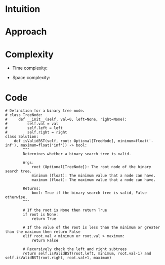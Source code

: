 # Intuition

<!-- Describe your first thoughts on how to solve this problem. -->

# Approach

<!-- Describe your approach to solving the problem. -->

# Complexity

- Time complexity:
<!-- Add your time complexity here, e.g. $$O(n)$$ -->

- Space complexity:
<!-- Add your space complexity here, e.g. $$O(n)$$ -->

# Code

```
# Definition for a binary tree node.
# class TreeNode:
#     def __init__(self, val=0, left=None, right=None):
#         self.val = val
#         self.left = left
#         self.right = right
class Solution:
    def isValidBST(self, root: Optional[TreeNode], minimum=float('-inf'), maximum=float('inf')) -> bool:
        """
        Determines whether a binary search tree is valid.

        Args:
            root (Optional[TreeNode]): The root node of the binary search tree.
            minimum (float): The minimum value that a node can have.
            maximum (float): The maximum value that a node can have.

        Returns:
            bool: True if the binary search tree is valid, False otherwise.
        """

        # If the root is None then return True
        if root is None:
            return True

        # If the value of the root is less than the minimum or greater than the maximum then return False
        elif root.val < minimum or root.val > maximum:
            return False

        # Recursively check the left and right subtrees
        return self.isValidBST(root.left, minimum, root.val-1) and self.isValidBST(root.right, root.val+1, maximum)
```
